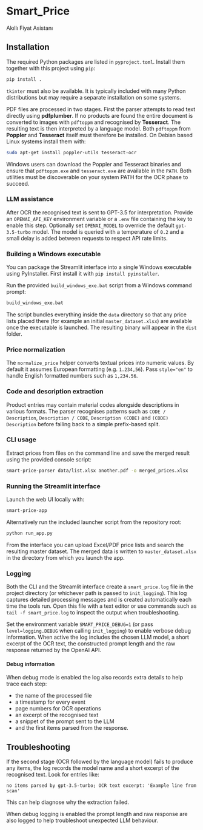 # Smart_Price

Akıllı Fiyat Asistanı

## Installation

The required Python packages are listed in `pyproject.toml`. Install them together with this project using `pip`:

```bash
pip install .
```

`tkinter` must also be available. It is typically included with many Python distributions but may require a separate installation on some systems.

PDF files are processed in two stages. First the parser attempts to read text directly using **pdfplumber**. If no products are found the entire document is converted to images with `pdftoppm` and recognised by **Tesseract**. The resulting text is then interpreted by a language model.
Both `pdftoppm` from **Poppler** and **Tesseract** itself must therefore be installed. On Debian based
Linux systems install them with:

```bash
sudo apt-get install poppler-utils tesseract-ocr
```

Windows users can download the Poppler and Tesseract binaries and ensure that
`pdftoppm.exe` and `tesseract.exe` are available in the `PATH`. Both utilities
must be discoverable on your system PATH for the OCR phase to succeed.

### LLM assistance

After OCR the recognised text is sent to GPT-3.5 for interpretation. Provide an
`OPENAI_API_KEY` environment variable or a `.env` file containing the key to
enable this step. Optionally set `OPENAI_MODEL` to override the default
`gpt-3.5-turbo` model. The model is queried with a temperature of `0.2` and a
small delay is added between requests to respect API rate limits.

### Building a Windows executable

You can package the Streamlit interface into a single Windows executable using
PyInstaller. First install it with `pip install pyinstaller`.

Run the provided `build_windows_exe.bat` script from a Windows command
prompt:

```bat
build_windows_exe.bat
```

The script bundles everything inside the `data` directory so that any price
lists placed there (for example an initial `master_dataset.xlsx`) are available
once the executable is launched. The resulting binary will appear in the
`dist` folder.

### Price normalization

The `normalize_price` helper converts textual prices into numeric values. By
default it assumes European formatting (e.g. `1.234,56`). Pass
`style="en"` to handle English formatted numbers such as `1,234.56`.

### Code and description extraction

Product entries may contain material codes alongside descriptions in various formats. The parser recognises patterns such as `CODE / Description`, `Description / CODE`, `Description (CODE)` and `(CODE) Description` before falling back to a simple prefix-based split.


### CLI usage

Extract prices from files on the command line and save the merged result using the provided console script:

```bash
smart-price-parser data/list.xlsx another.pdf -o merged_prices.xlsx
```

### Running the Streamlit interface

Launch the web UI locally with:

```bash
smart-price-app
```
Alternatively run the included launcher script from the repository root:
```bash
python run_app.py
```

From the interface you can upload Excel/PDF price lists and search the
resulting master dataset. The merged data is written to `master_dataset.xlsx`
in the directory from which you launch the app.

### Logging

Both the CLI and the Streamlit interface create a `smart_price.log` file in the
project directory (or whichever path is passed to `init_logging`). This log
captures detailed processing messages and is created automatically each time the
tools run. Open this file with a text editor or use commands such as
`tail -f smart_price.log` to inspect the output when troubleshooting.

Set the environment variable `SMART_PRICE_DEBUG=1` (or pass
`level=logging.DEBUG` when calling `init_logging`) to enable verbose debug
information. When active the log includes the chosen LLM model, a short excerpt
of the OCR text, the constructed prompt length and the raw response returned by
the OpenAI API.

#### Debug information

When debug mode is enabled the log also records extra details to help trace each
step:

- the name of the processed file
- a timestamp for every event
- page numbers for OCR operations
- an excerpt of the recognised text
- a snippet of the prompt sent to the LLM
- and the first items parsed from the response.

## Troubleshooting

If the second stage (OCR followed by the language model) fails to produce any
items, the log records the model name and a short excerpt of the recognised text.
Look for entries
like:

```
no items parsed by gpt-3.5-turbo; OCR text excerpt: 'Example line from scan'
```

This can help diagnose why the extraction failed.

When debug logging is enabled the prompt length and raw response are also logged
to help troubleshoot unexpected LLM behaviour.
